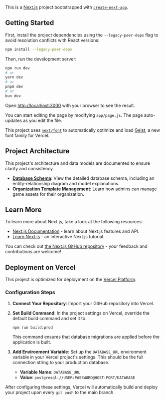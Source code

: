This is a [Next.js](https://nextjs.org) project bootstrapped with [`create-next-app`](https://nextjs.org/docs/app/api-reference/cli/create-next-app).

## Getting Started

First, install the project dependencies using the `--legacy-peer-deps` flag to avoid resolution conflicts with React versions:

```bash
npm install --legacy-peer-deps
```

Then, run the development server:

```bash
npm run dev
# or
yarn dev
# or
pnpm dev
# or
bun dev
```

Open [http://localhost:3000](http://localhost:3000) with your browser to see the result.

You can start editing the page by modifying `app/page.js`. The page auto-updates as you edit the file.

This project uses [`next/font`](https://nextjs.org/docs/app/building-your-application/optimizing/fonts) to automatically optimize and load [Geist](https://vercel.com/font), a new font family for Vercel.

## Project Architecture

This project's architecture and data models are documented to ensure clarity and consistency.

- **[Database Schema](./docs/schema.md)**: View the detailed database schema, including an entity-relationship diagram and model explanations.
- **[Organization Template Management](./docs/organization-template-management.md)**: Learn how admins can manage game assets for their organization.

## Learn More

To learn more about Next.js, take a look at the following resources:

- [Next.js Documentation](https://nextjs.org/docs) - learn about Next.js features and API.
- [Learn Next.js](https://nextjs.org/learn) - an interactive Next.js tutorial.

You can check out [the Next.js GitHub repository](https://github.com/vercel/next.js) - your feedback and contributions are welcome!

## Deployment on Vercel

This project is optimized for deployment on the [Vercel Platform](https://vercel.com/new).

### Configuration Steps

1.  **Connect Your Repository**: Import your GitHub repository into Vercel.

2.  **Set Build Command**: In the project settings on Vercel, override the default build command and set it to:

    ```
    npm run build:prod
    ```

    This command ensures that database migrations are applied before the application is built.

3.  **Add Environment Variable**: Set up the `DATABASE_URL` environment variable in your Vercel project's settings. This should be the full connection string to your production database.
    - **Variable Name**: `DATABASE_URL`
    - **Value**: `postgresql://USER:PASSWORD@HOST:PORT/DATABASE`

After configuring these settings, Vercel will automatically build and deploy your project upon every `git push` to the main branch.
